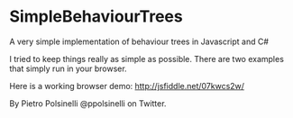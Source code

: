 # SimpleBehaviourTrees
A very simple implementation of behaviour trees in Javascript and C#

I tried to keep things really as simple as possible. 
There are two examples that simply run in your browser. 

Here is a working browser demo: http://jsfiddle.net/07kwcs2w/

By Pietro Polsinelli @ppolsinelli on Twitter.
